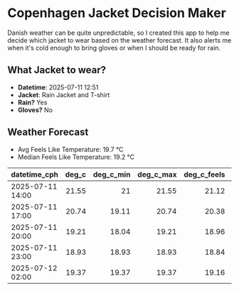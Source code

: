 
# Copenhagen Jacket Decision Maker

Danish weather can be quite unpredictable, so I created this app to help me decide which jacket to wear based on the weather forecast. 
It also alerts me when it's cold enough to bring gloves or when I should be ready for rain.

## What Jacket to wear?

- **Datetime**: 2025-07-11 12:51
- **Jacket**: Rain Jacket and T-shirt
- **Rain?** Yes
- **Gloves?** No

## Weather Forecast
- Avg Feels Like Temperature: 19.7 °C
- Median Feels Like Temperature: 19.2 °C

| datetime_cph     |   deg_c |   deg_c_min |   deg_c_max |   deg_c_feels | weather   | wind   | rain   |
|:-----------------|--------:|------------:|------------:|--------------:|:----------|:-------|:-------|
| 2025-07-11 14:00 |   21.55 |       21    |       21.55 |         21.12 | Clouds    | Medium | None   |
| 2025-07-11 17:00 |   20.74 |       19.11 |       20.74 |         20.38 | Rain      | High   | Low    |
| 2025-07-11 20:00 |   19.21 |       18.04 |       19.21 |         18.96 | Rain      | High   | Low    |
| 2025-07-11 23:00 |   18.93 |       18.93 |       18.93 |         18.84 | Rain      | High   | Low    |
| 2025-07-12 02:00 |   19.37 |       19.37 |       19.37 |         19.16 | Clouds    | High   | None   |
        